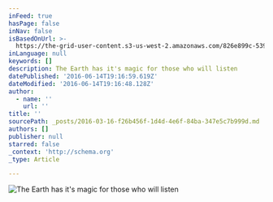```yaml
---
inFeed: true
hasPage: false
inNav: false
isBasedOnUrl: >-
  https://the-grid-user-content.s3-us-west-2.amazonaws.com/826e899c-5395-44c0-b1e8-7d576cd64e40.png
inLanguage: null
keywords: []
description: The Earth has it's magic for those who will listen
datePublished: '2016-06-14T19:16:59.619Z'
dateModified: '2016-06-14T19:16:48.128Z'
author:
  - name: ''
    url: ''
title: ''
sourcePath: _posts/2016-03-16-f26b456f-1d4d-4e6f-84ba-347e5c7b999d.md
authors: []
publisher: null
starred: false
_context: 'http://schema.org'
_type: Article

---
```

![The Earth has it's magic for those who will listen](https://s3-us-west-2.amazonaws.com/the-grid-img/p/f5651603e37c992f67f5114ce0752278c1e2073b.png)